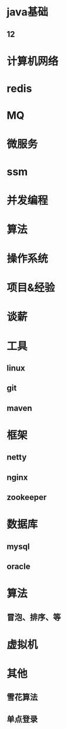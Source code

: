 # java基础
## 12

# 计算机网络

# redis

# MQ

# 微服务

# ssm

# 并发编程

# 算法

# 操作系统

# 项目&经验

# 谈薪

# 工具

## linux

## git

## maven

# 框架

## netty

## nginx

## zookeeper

# 数据库

## mysql

## oracle

# 算法

## 冒泡、排序、等

# 虚拟机

# 其他

## 雪花算法

## 单点登录







